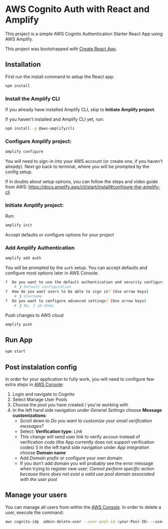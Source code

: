 # AWS Cognito Auth with React and Amplify
This project is a simple AWS Cognito Authentication Starter React App using AWS Amplify.

This project was bootstrapped with [Create React App](https://github.com/facebook/create-react-app).

## Installation
First run the install command to setup the React app:

```bash
npm install
```
### Install the Amplify CLI
If you already have installed Amplify CLI, skip to **Initiate Amplify project**.

If you haven't installed and Amplify CLI yet, run:
```bash
npm install -g @aws-amplify/cli
```

### Configure Amplify project:
```bash
amplify configure
```
You will need to sign-in into your AWS account (or create one, if you haven't already). Next go back to terminal, where  you will be prompted by the config setup. 

If in doubts about setup options, you can follow the steps and video guide from AWS: <https://docs.amplify.aws/cli/start/install#configure-the-amplify-cli>

### Initiate Amplify project:
Run:
```bash
amplify init
```
Accept defaults or configure options for your project

### Add Amplify Authentication
```bash
amplify add auth
```
You will be prompted by the `auth` setup. You can accept defaults and configure most options later in AWS Console.

```bash
?  Do you want to use the default authentication and security configuration? 
    # ❯ Default configuration
?  How do you want users to be able to sign in? (Use arrow keys)
    # ❯ Username
?  Do you want to configure advanced settings? (Use arrow keys)
    # ❯ No, I am done.   
```

Push changes to AWS cloud
```bash
amplify push
```

## Run App
```bash
npm start
```

## Post instalation config
In order for your application to fully work, you will need to configure few extra steps in [AWS Console](https://aws.amazon.com/console/):

1. Login and navigate to Cognito
2. Select Manage User Pools
3. Choose the pool you have created / you're working with 
4. In the left hand side navigation under *General Settings* choose **Message customizations**:
    * Scroll down to *Do you want to customize your email verification messages?*
    * Select: **Verification type:** *Link*
    * This change will send user link to verify accoun instead of verification code (the App currently does not support verification codes)
5 In the left hand side navigation under *App integration* choose **Domain name**
    * Add *Domain prefix*  or configure your own domain
    * If you don't add domain you will probably see the error message when trying to register new user: *Cannot perform specific action because there does not exist a valid use pool domain associated with the user pool*

## Manage your users
You can manage all users from within the [AWS Console](https://aws.amazon.com/console/).
In order to delete a user, execute the command:
```bash
aws cognito-idp  admin-delete-user --user-pool-id <your-Pool-ID> --username <username-to-be-deleted>
```
